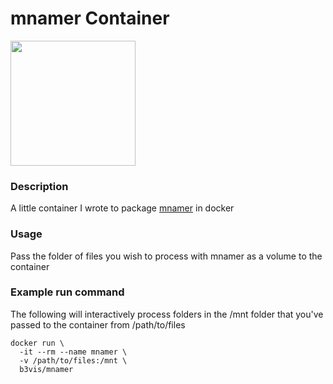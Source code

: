 # mnamer Container
<img src="https://github.com/jkwill87/mnamer/raw/master/assets/logo.png" width=200px>

### Description

A little container I wrote to package [mnamer](https://github.com/jkwill87/mnamer) in docker

### Usage

Pass the folder of files you wish to process with mnamer as a volume to the container

### Example run command
The following will interactively process folders in the /mnt folder that you've passed to the container from /path/to/files
```
docker run \
  -it --rm --name mnamer \
  -v /path/to/files:/mnt \
  b3vis/mnamer
```